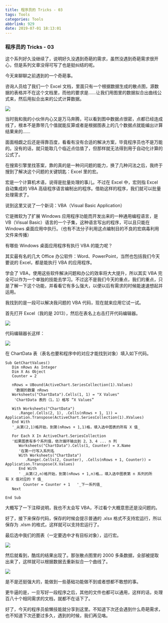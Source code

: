 ```yaml
---
title: 程序员的 Tricks - 03
tags: Tools
categories: Tools
abbrlink: 929
date: 2019-07-01 18:13:01
---
```




### 程序员的 Tricks - 03



这个系列好久没继续了，说明好久没遇到奇葩的需求，虽然没遇到奇葩需求很开心，但是系列文章没得可写了也是挺纠结的呢。

今天来聊聊之前遇到的一个奇葩事。

咨询人员给了我们一个 Excel 文档，里面只有一个根据数据生成的散点图，源数据的表格并不在这个文档里，而他的要求是……让我们用图里的数据拟合出曲线公式来，然后用拟合出来的公式计算数据。

![](http://image.tubbodetang.site/tricks_3_0.png)

当时我和我的小伙伴内心又是万马奔腾，可以看到图中数据点很密，点都已经连成线了，根本不是靠带几个值就能反算或者是根据图表上的几个数据点就能编出计算结果来的……

面面相觑之后还是得靠百度，看看有没有合适的解决方案，毕竟程序员也不是万能的。没有的话，就只能取几个临近点估值了，但那样就无法得到用于自动化计算的公式了。

在搜索引擎里找答案，靠的真的是一种问问题的能力，换了几种问法之后，我终于搜到了解决这个问题的关键钥匙：Excel 里的宏。

宏是一个计算机术语，说得是批量处理的事儿。不过在 Excel 中，宏则指 Excel 自动集成的 VBA 高级程序语言编制出的程序。借助这样的程序，我们就可以批量处理需求了。

说到这里又说了一个新词：VBA（Visual Basic Application）

它是微软为了扩展 Windows 应用程序功能而开发出来的一种通用编程语言，是 VB（Visual Basic）语言的一个子集，这种语言写出的程序，可以且只能在 Windows 桌面应用中执行。（也有不法分子利用这点编制目的不良的宏病毒利用文件来传播）

有哪些 Windows 桌面应用程序有执行 VBA 的能力呢？

其实最有名的几大 Office 办公软件：Word、PowerPoint，当然也包括我们今天要说的 Excel，都是能执行 VBA 的应用程序。

学会了 VBA，使用这些软件解决问题和办公的效率将大大提升，所以其实 VBA 完全可以作为一个单独的技能去学习。不过这不是我们今天的重点，我们的重点，只是了解一下这个功能，并看看它有多么强大，以便以后有需求的时候能速速想起并运用。

我找到的是一段可以解决我问题的 VBA 代码，现在就来应用它试一试。

首先打开 Excel（我的是 2013），然后在表名上右击打开代码编辑器。

![](http://image.tubbodetang.site/tricks_3_1.png)

代码编辑器长这样：

![](http://image.tubbodetang.site/tricks_3_2.png)

在 ChartData 表（表名也要和程序中的对应才能找到对象）填入如下代码。

```vbscript
Sub GetChartValues()
   Dim nRows As Integer
   Dim X As Object
   Counter = 2

   nRows = UBound(ActiveChart.SeriesCollection(1).Values)
    '数据的数量 nRows 
   Worksheets("ChartData").Cells(1, 1) = "X Values"  
    'ChartData 表的（1，1）格写 “X Values”

   With Worksheets("ChartData")
      .Range(.Cells(2, 1), .Cells(nRows + 1, 1)) = Application.Transpose(ActiveChart.SeriesCollection(1).XValues)
   End With
   '_从第(2,1)格开始，到第(nRows + 1,1)格，填入选中图表的所有 X 值_

   For Each X In ActiveChart.SeriesCollection 
   '如果图表有多个系列值，依次循环输出到 2、3、4 ... n 列
      Worksheets("ChartData").Cells(1, Counter) = X.Name
      '在第一行写入系列名
      With Worksheets("ChartData")
         .Range(.Cells(2, Counter), .Cells(nRows + 1, Counter)) = Application.Transpose(X.Values)
      End With
      ' _从第(2,n)格开始，到第(nRows + 1,n)格，，填入选中图表第 n 系列的所有 X 值对应的 Y 值_
        Counter = Counter + 1   '_下一系列值_
   Next

End Sub
```

大概写了一下注释说明，我也不太会写 VBA，不过看个大概意思还是没问题的。

好了，接下来保存代码，保存的时候会提示普通的 .xlsx 格式不支持宏运行，所以保存为 .xlsm 的格式，这样就可以支持宏运行了。

最后选中我们的图表（一定要选中才有目标对象），运行宏。

![](http://image.tubbodetang.site/tricks_3_3.png)

然后就看到，酷炫的结果出现了。那张散点图里的 2000 多条数据，全部被提取出来了，这样就可以根据数据去重新拟合一个曲线了。

![](http://image.tubbodetang.site/tricks_3_4.png)

是不是还挺强大的，能做到一些基础功能做不到或者想都不敢想的事。

更牛逼的是，一旦写好一段程序之后，其他的文件也都可以通用，这样的话，处理百八十个相同需求的文档，就都不在话下了。

好了，今天的程序员偷懒技能就分享到这里。不知道下次还会遇到什么奇葩需求，也不知道下次还要过多久，遇到的时候，我们再见咯。


